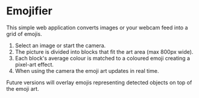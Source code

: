 # Emojifier

This simple web application converts images or your webcam feed into a grid of emojis.

1. Select an image or start the camera.
2. The picture is divided into blocks that fit the art area (max 800px wide).
3. Each block's average colour is matched to a coloured emoji creating a pixel-art effect.
4. When using the camera the emoji art updates in real time.

Future versions will overlay emojis representing detected objects on top of the emoji art.

